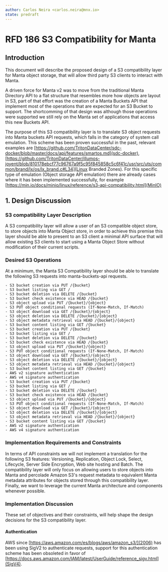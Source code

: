 ```yaml
---
author: Carlos Neira <carlos.neira@mnx.io>
state: predraft
---
```


<!--
    This Source Code Form is subject to the terms of the Mozilla Public
    License, v. 2.0. If a copy of the MPL was not distributed with this
    file, You can obtain one at http://mozilla.org/MPL/2.0/.
-->

<!--
    Copyright 2025 MNX Cloud, Inc.
-->

# RFD 186 S3 Compatibility for Manta

## Introduction

This document will describe the proposed design of a S3 compatibility layer 
for Manta object storage, that will allow third party S3 clients to interact
with Manta.

A driven force for Manta v2 was to move from the traditional Manta Directory API
to a flat structure that resembles more how objects are layout in S3, part of
that effort was the creation of a Manta Buckets API that implement most of the
operations that are expected for an S3 Bucket to support. The shortcomming of
that design was although those operations were supported we still rely on the
Manta set of applications that access this new Buckets API.

The purpose of this S3 compatibility layer is to translate S3 object requests into 
Manta buckets API requests, which falls in the category of system call
emulation. This scheme has been proven successful in the past, relevant examples are 
[https://github.com/TritonDataCenter/sdc-docker/blob/master/docs/api/features/smartos.md](sdc-docker),
[https://github.com/TritonDataCenter/illumos-joyent/blob/810178ebcf77c96767a9f5c95f845858c5c6f41c/usr/src/uts/common/brand/lx/os/lx_brand.c#L34](Linux Branded Zones). For this specific type of emulation (Object storage API emulation) there are already cases
where it has been implemented successfully, for example [https://min.io/docs/minio/linux/reference/s3-api-compatibility.html](MinIO)


## 1. Design Discussion

### S3 compatibility Layer Description

A S3 compatibility layer will allow a user of an S3 compatible object store, to store
objects into Manta Object store, in order to achieve this premise this layer should be able
to present to an S3 client a minimal API surface that will allow existing S3
clients to start using a Manta Object Store without modification of their
current scripts.

### Desired S3 Operations

At a minimum, the Manta S3 Compatibility layer should be able to translate the
following S3 requests into manta-buckets-api requests.

	- S3 bucket creation via PUT /{bucket}
	- S3 bucket listing via GET /
	- S3 bucket deletion via DELETE /{bucket}
	- S3 bucket check existence via HEAD /{bucket}
	- S3 object upload via PUT /{bucket}/{object}
	- S3 PUT object conditional requests (If-None-Match, If-Match)
	- S3 object download via GET /{bucket}/{object}
	- S3 object deletion via DELETE /{bucket}/{object}
	- S3 object metadata retrieval via HEAD /{bucket}/{object}
	- S3 bucket content listing via GET /{bucket}
	- S3 bucket creation via PUT /{bucket}
	- S3 bucket listing via GET /
	- S3 bucket deletion via DELETE /{bucket}
	- S3 bucket check existence via HEAD /{bucket}
	- S3 object upload via PUT /{bucket}/{object}
	- S3 PUT object conditional requests (If-None-Match, If-Match)
	- S3 object download via GET /{bucket}/{object}
	- S3 object deletion via DELETE /{bucket}/{object}
	- S3 object metadata retrieval via HEAD /{bucket}/{object}
	- S3 bucket content listing via GET /{bucket}
	- AWS v2 signature authentication
	- AWS v4 signature authentication
	- S3 bucket creation via PUT /{bucket}
	- S3 bucket listing via GET /
	- S3 bucket deletion via DELETE /{bucket}
	- S3 bucket check existence via HEAD /{bucket}
	- S3 object upload via PUT /{bucket}/{object}
	- S3 PUT object conditional requests (If-None-Match, If-Match)
	- S3 object download via GET /{bucket}/{object}
	- S3 object deletion via DELETE /{bucket}/{object}
	- S3 object metadata retrieval via HEAD /{bucket}/{object}
	- S3 bucket content listing via GET /{bucket}
	- AWS v2 signature authentication
	- AWS v4 signature authentication



### Implementation Requirements and Constraints

In terms of API constraints we will not implement a translation for the
following S3 features: Versioning, Replication, Object Lock, Select, Lifecycle,
Server Side Encryption, Web site hosting and Batch. The compatibility layer will
only focus on allowing users to store objects into Manta and percolade Amazon S3's
request metadata to equivalent Manta metadata attributes for objects stored
through this compatibility layer.
Finally, we want to leverage the current Manta architecture and components
whenever possible.


### Implementation Discussion

These set of objectives and their constraints, will help shape the design
decisions for the S3 compatibility layer. 

#### Authentication 

AWS since [https://aws.amazon.com/es/blogs/aws/amazon_s3/](2006) has been using
SigV2 to authenticate requests, support for this authentication scheme has been 
obsoleted in favor of
[https://docs.aws.amazon.com/IAM/latest/UserGuide/reference_sigv.html](SigV4). 


